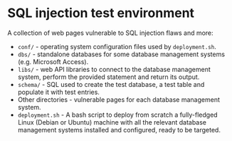 # SQL injection test environment

A collection of web pages vulnerable to SQL injection flaws and more:
* `conf/` - operating system configuration files used by `deployment.sh`.
* `dbs/` - standalone databases for some database management systems (e.g. Microsoft Access).
* `libs/` - web API libraries to connect to the database management system, perform the provided statement and return its output.
* `schema/` - SQL used to create the test database, a test table and populate it with test entries.
* Other directories - vulnerable pages for each database management system.
* `deployment.sh` - A bash script to deploy from scratch a fully-fledged Linux (Debian or Ubuntu) machine with all the relevant database management systems installed and configured, ready to be targeted.
